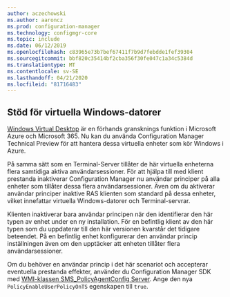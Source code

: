 ```yaml
---
author: aczechowski
ms.author: aaroncz
ms.prod: configuration-manager
ms.technology: configmgr-core
ms.topic: include
ms.date: 06/12/2019
ms.openlocfilehash: c83965e73b7bef67411f7b9d7febdde1fef39304
ms.sourcegitcommit: bbf820c35414bf2cba356f30fe047c1a34c5384d
ms.translationtype: MT
ms.contentlocale: sv-SE
ms.lasthandoff: 04/21/2020
ms.locfileid: "81716483"
---
```

## <a name="support-for-windows-virtual-desktop"></a><a name="bkmk_winsku"></a>Stöd för virtuella Windows-datorer

<!--3556025-->

[Windows Virtual Desktop](https://docs.microsoft.com/azure/virtual-desktop/) är en förhands gransknings funktion i Microsoft Azure och Microsoft 365. Nu kan du använda Configuration Manager Technical Preview för att hantera dessa virtuella enheter som kör Windows i Azure.

På samma sätt som en Terminal-Server tillåter de här virtuella enheterna flera samtidiga aktiva användarsessioner. För att hjälpa till med klient prestanda inaktiverar Configuration Manager nu användar principer på alla enheter som tillåter dessa flera användarsessioner. Även om du aktiverar användar principer inaktive RAS klienten som standard på dessa enheter, vilket innefattar virtuella Windows-datorer och Terminal-servrar.

Klienten inaktiverar bara användar principen när den identifierar den här typen av enhet under en ny installation. För en befintlig klient av den här typen som du uppdaterar till den här versionen kvarstår det tidigare beteendet. På en befintlig enhet konfigurerar den användar princip inställningen även om den upptäcker att enheten tillåter flera användarsessioner.

Om du behöver en användar princip i det här scenariot och accepterar eventuella prestanda effekter, använder du Configuration Manager SDK med [WMI-klassen SMS_PolicyAgentConfig Server](../../../../../develop/reference/core/clients/config/sms_policyagentconfig-server-wmi-class.md). Ange den nya `PolicyEnableUserPolicyOnTS` egenskapen till `true`.
